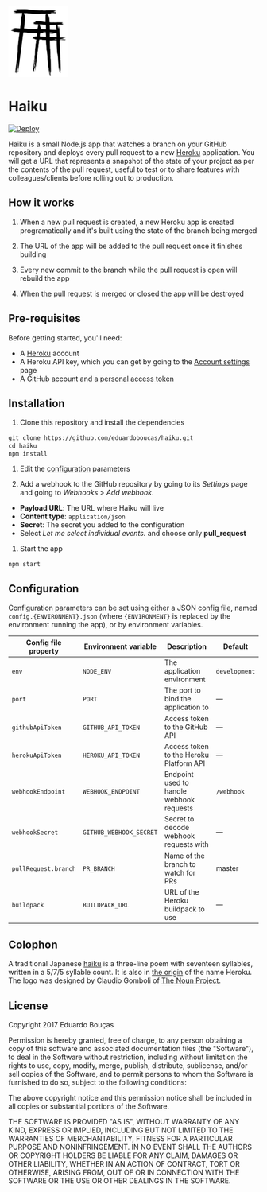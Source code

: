 <img src="https://raw.githubusercontent.com/eduardoboucas/haiku/master/logo.png" width="120">

# Haiku

[![Deploy](https://www.herokucdn.com/deploy/button.svg)](https://heroku.com/deploy)

Haiku is a small Node.js app that watches a branch on your GitHub repository and deploys every pull request to a new [Heroku](https://heroku.com) application. You will get a URL that represents a snapshot of the state of your project as per the contents of the pull request, useful to test or to share features with colleagues/clients before rolling out to production.

## How it works

1. When a new pull request is created, a new Heroku app is created programatically and it's built using the state of the branch being merged

1. The URL of the app will be added to the pull request once it finishes building

1. Every new commit to the branch while the pull request is open will rebuild the app

1. When the pull request is merged or closed the app will be destroyed

## Pre-requisites

Before getting started, you'll need:

- A [Heroku](https://www.heroku.com) account
- A Heroku API key, which you can get by going to the [Account settings](https://dashboard.heroku.com/account) page
- A GitHub account and a [personal access token](https://help.github.com/articles/creating-an-access-token-for-command-line-use/)

## Installation

1. Clone this repository and install the dependencies

  ```
  git clone https://github.com/eduardoboucas/haiku.git
  cd haiku
  npm install
  ```

1. Edit the [configuration](#configuration) parameters

1. Add a webhook to the GitHub repository by going to its *Settings* page and going to *Webhooks* > *Add webhook*.
  - **Payload URL**: The URL where Haiku will live
  - **Content type**: `application/json`
  - **Secret**: The secret you added to the configuration
  - Select *Let me select individual events.* and choose only **pull_request**
  
1. Start the app

  ```
  npm start
  ```
  
## Configuration

Configuration parameters can be set using either a JSON config file, named `config.{ENVIRONMENT}.json` (where `{ENVIRONMENT}` is replaced by the environment running the app), or by environment variables.


| Config file property | Environment variable    | Description                              | Default       |
|----------------------|-------------------------|------------------------------------------|---------------|
| `env`                | `NODE_ENV`              | The application environment              | `development` |
| `port`               | `PORT`                  | The port to bind the application to      | —             |
| `githubApiToken`     | `GITHUB_API_TOKEN`      | Access token to the GitHub API           | —             |
| `herokuApiToken`     | `HEROKU_API_TOKEN`      | Access token to the Heroku Platform API  | —             |
| `webhookEndpoint`    | `WEBHOOK_ENDPOINT`      | Endpoint used to handle webhook requests | `/webhook`    |
| `webhookSecret`      | `GITHUB_WEBHOOK_SECRET` | Secret to decode webhook requests with   | —             |
| `pullRequest.branch` | `PR_BRANCH`             | Name of the branch to watch for PRs      | master        |
| `buildpack`          | `BUILDPACK_URL`         | URL of the Heroku buildpack to use       | —             |

## Colophon

A traditional Japanese [haiku](https://en.wikipedia.org/wiki/Haiku) is a three-line poem with seventeen syllables, written in a 5/7/5 syllable count. It is also in [the origin](https://twitter.com/heroku/status/11845430164) of the name Heroku.
The logo was designed by Claudio Gomboli of [The Noun Project](https://thenounproject.com/clagom).

## License

Copyright 2017 Eduardo Bouças

Permission is hereby granted, free of charge, to any person obtaining a copy of this software and associated documentation files (the "Software"), to deal in the Software without restriction, including without limitation the rights to use, copy, modify, merge, publish, distribute, sublicense, and/or sell copies of the Software, and to permit persons to whom the Software is furnished to do so, subject to the following conditions:

The above copyright notice and this permission notice shall be included in all copies or substantial portions of the Software.

THE SOFTWARE IS PROVIDED "AS IS", WITHOUT WARRANTY OF ANY KIND, EXPRESS OR IMPLIED, INCLUDING BUT NOT LIMITED TO THE WARRANTIES OF MERCHANTABILITY, FITNESS FOR A PARTICULAR PURPOSE AND NONINFRINGEMENT. IN NO EVENT SHALL THE AUTHORS OR COPYRIGHT HOLDERS BE LIABLE FOR ANY CLAIM, DAMAGES OR OTHER LIABILITY, WHETHER IN AN ACTION OF CONTRACT, TORT OR OTHERWISE, ARISING FROM, OUT OF OR IN CONNECTION WITH THE SOFTWARE OR THE USE OR OTHER DEALINGS IN THE SOFTWARE.
